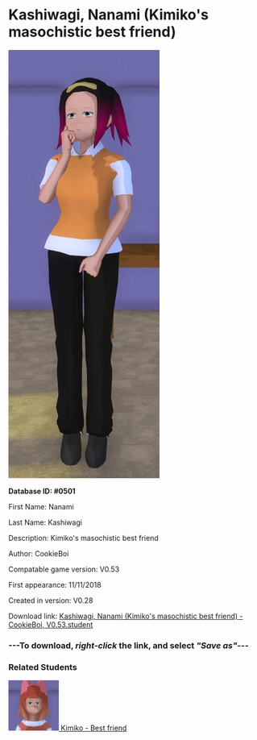 # Kashiwagi, Nanami (Kimiko's masochistic best friend)

<img src="../../Files/Images/Kashiwagi, Nanami (Kimiko's masochistic best friend).png" title="Kashiwagi, Nanami (Kimiko's masochistic best friend) - CookieBoi, V0.53">

**Database ID: #0501**

First Name: Nanami

Last Name: Kashiwagi

Description: Kimiko's masochistic best friend

Author: CookieBoi

Compatable game version: V0.53

First appearance: 11/11/2018

Created in version: V0.28

Download link: <a href="https://raw.githubusercontent.com/Arbiter1223/Daigaku-Gurashi-Custom-Students/master/Files/Student%20Files/Kashiwagi%2C%20Nanami%20(Kimiko's%20masochistic%20best%20friend)%20-%20CookieBoi%2C%20V0.53.student">Kashiwagi, Nanami (Kimiko's masochistic best friend) - CookieBoi, V0.53.student</a>

### ---**To download, _right-click_ the link, and select _"Save as"_**---

### Related Students

<a href="Umari, Kimiko (A confident futanari who hates school).md"><img src="../../Files/Thumbs/Umari, Kimiko (A confident futanari who hates school).png" height="100" width="100" title="Umari, Kimiko (A confident futanari who hates school) - CookieBoi, V0.53"></a><a href="Umari, Kimiko (A confident futanari who hates school).md"> Kimiko - Best friend</a>

